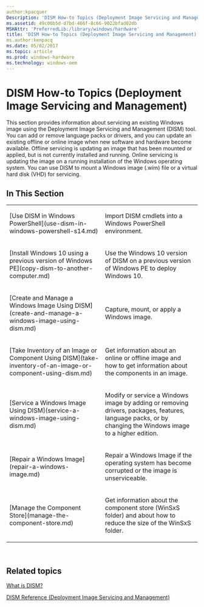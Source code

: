 ```yaml
---
author:kpacquer
Description: 'DISM How-to Topics (Deployment Image Servicing and Management)'
ms.assetid: 49c00b5d-d7bd-466f-8c66-9022bfad02db
MSHAttr: 'PreferredLib:/library/windows/hardware'
title: 'DISM How-to Topics (Deployment Image Servicing and Management)'
ms.author:kenpacq
ms.date: 05/02/2017
ms.topic: article
ms.prod: windows-hardware
ms.technology: windows-oem
---
```


# DISM How-to Topics (Deployment Image Servicing and Management)


This section provides information about servicing an existing Windows image using the Deployment Image Servicing and Management (DISM) tool. You can add or remove language packs or drivers, and you can update an existing offline or online image when new software and hardware become available. Offline servicing is updating an image that has been mounted or applied, but is not currently installed and running. Online servicing is updating the image on a running installation of the Windows operating system. You can use DISM to mount a Windows image (.wim) file or a virtual hard disk (VHD) for servicing.

## <span id="In_This_Section"></span><span id="in_this_section"></span><span id="IN_THIS_SECTION"></span>In This Section


<table>
<colgroup>
<col width="50%" />
<col width="50%" />
</colgroup>
<tbody>
<tr class="odd">
<td align="left"><p>[Use DISM in Windows PowerShell](use-dism-in-windows-powershell-s14.md)</p></td>
<td align="left"><p>Import DISM cmdlets into a Windows PowerShell environment.</p></td>
</tr>
<tr class="even">
<td align="left"><p>[Install Windows 10 using a previous version of Windows PE](copy-dism-to-another-computer.md)</p></td>
<td align="left"><p>Use the Windows 10 version of DISM on a previous version of Windows PE to deploy Windows 10.</p></td>
</tr>
<tr class="odd">
<td align="left"><p>[Create and Manage a Windows Image Using DISM](create-and-manage-a-windows-image-using-dism.md)</p></td>
<td align="left"><p>Capture, mount, or apply a Windows image.</p></td>
</tr>
<tr class="even">
<td align="left"><p>[Take Inventory of an Image or Component Using DISM](take-inventory-of-an-image-or-component-using-dism.md)</p></td>
<td align="left"><p>Get information about an online or offline image and how to get information about the components in an image.</p></td>
</tr>
<tr class="odd">
<td align="left"><p>[Service a Windows Image Using DISM](service-a-windows-image-using-dism.md)</p></td>
<td align="left"><p>Modify or service a Windows image by adding or removing drivers, packages, features, language packs, or by changing the Windows image to a higher edition.</p></td>
</tr>
<tr class="even">
<td align="left"><p>[Repair a Windows Image](repair-a-windows-image.md)</p></td>
<td align="left"><p>Repair a Windows Image if the operating system has become corrupted or the image is unserviceable.</p></td>
</tr>
<tr class="odd">
<td align="left"><p>[Manage the Component Store](manage-the-component-store.md)</p></td>
<td align="left"><p>Get information about the component store (WinSxS folder) and about how to reduce the size of the WinSxS folder.</p></td>
</tr>
</tbody>
</table>

 

## <span id="related_topics"></span>Related topics


[What is DISM?](what-is-dism.md)

[DISM Reference (Deployment Image Servicing and Management)](dism-reference--deployment-image-servicing-and-management.md)

 

 






